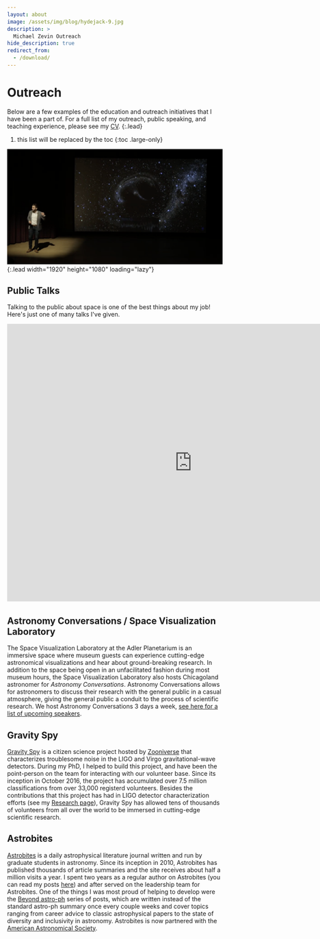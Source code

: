 ```yaml
---
layout: about
image: /assets/img/blog/hydejack-9.jpg
description: >
  Michael Zevin Outreach
hide_description: true
redirect_from:
  - /download/
---
```


# Outreach

Below are a few examples of the education and outreach initiatives that I have been a part of.
For a full list of my outreach, public speaking, and teaching experience, please see my <a href="../cv" target="_blank">CV</a>.
{:.lead}

1. this list will be replaced by the toc
{:toc .large-only}

![Screenshot](/assets/img/outreach/tedx.png){:.lead width="1920" height="1080" loading="lazy"}

## Public Talks
Talking to the public about space is one of the best things about my job!
Here's just one of many talks I've given.
<center>
<iframe width="864" height="648" src="https://www.youtube.com/embed/_GD_giPVhv4?si=i3y_iw0XBAqKL0mp" title="YouTube video player" frameborder="0" allow="accelerometer; autoplay; clipboard-write; encrypted-media; gyroscope; picture-in-picture; web-share" referrerpolicy="strict-origin-when-cross-origin" allowfullscreen></iframe>
</center>


## Astronomy Conversations / Space Visualization Laboratory
The Space Visualization Laboratory at the Adler Planetarium is an immersive space where museum guests can experience cutting-edge astronomical visualizations and hear about ground-breaking research.
In addition to the space being open in an unfacilitated fashion during most museum hours, the Space Visualization Laboratory also hosts Chicagoland astronomer for <em>Astronomy Conversations</em>.
Astronomy Conversations allows for astronomers to discuss their research with the general public in a casual atmosphere, giving the general public a conduit to the process of scientific research.
We host Astronomy Conversations 3 days a week, <a href="https://www.adlerplanetarium.org/explore/exhibits/space-visualization-lab/" target="_blank">see here for a list of upcoming speakers</a>.

## Gravity Spy
<a href="https://www.gravityspy.org/" target="_blank">Gravity Spy</a> is a citizen science project hosted by <a href="https://www.zooniverse.org" target="_blank">Zooniverse</a> that characterizes troublesome noise in the LIGO and Virgo gravitational-wave detectors.
During my PhD, I helped to build this project, and have been the point-person on the team for interacting with our volunteer base.
Since its inception in October 2016, the project has accumulated over 7.5 million classifications from over 33,000 registerd volunteers.
Besides the contributions that this project has had in LIGO detector characterization efforts (see my <a href="../research">Research page</a>), Gravity Spy has allowed tens of thousands of volunteers from all over the world to be immersed in cutting-edge scientific research.

## Astrobites
<a href="https://astrobites.org/" target="_blank">Astrobites</a> is a daily astrophysical literature journal written and run by graduate students in astronomy.
Since its inception in 2010, Astrobites has published thousands of article summaries and the site receives about half a million visits a year.
I spent two years as a regular author on Astrobites (you can read my posts <a href="https://astrobites.org/author/mzevin/" target="_blank">here</a>) and after served on the leadership team for Astrobites.
One of the things I was most proud of helping to develop were the <a href="https://astrobites.org/#beyond" target="_blank">Beyond astro-ph</a> series of posts, which are written instead of the standard astro-ph summary once every couple weeks and cover topics ranging from career advice to classic astrophysical papers to the state of diversity and inclusivity in astronomy.
Astrobites is now partnered with the <a href="https://aas.org/" target="_blank">American Astronomical Society</a>.
